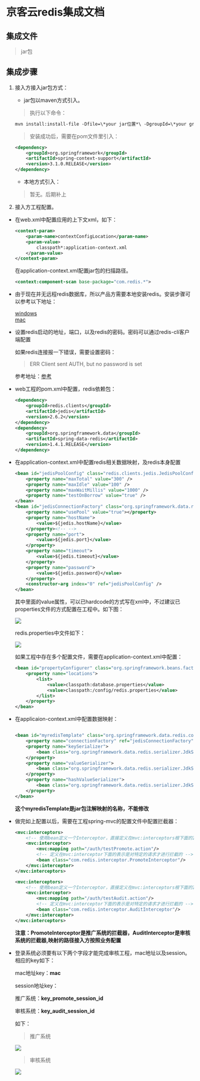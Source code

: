 # 京客云redis集成文档

## 集成文件 

> jar包

## 集成步骤

1. 接入方接入jar包方式：
    >
    - jar包以maven方式引入。
    >

    > 执行以下命令：

    ```xml
    mvn install:install-file -Dfile=\*your jar位置*\ -DgroupId=\*your groupid*\ -DartifactId=\*your artifactId*\ -Dversion=\*your jar version*\ -Dpackaging=jar
    ```

    > 安装成功后，需要在pom文件里引入：

    ```xml
    <dependency>
        <groupId>org.springframework</groupId>
        <artifactId>spring-context-support</artifactId>
        <version>3.1.0.RELEASE</version>
    </dependency>
    ```

    - 本地方式引入：

    >

    > 暂无。后期补上

2. 接入方工程配置。

* 在web.xml中配置应用的上下文xml，如下：

    ```xml
    <context-param>
        <param-name>contextConfigLocation</param-name>
        <param-value>
            classpath*:application-context.xml
        </param-value>
    </context-param>
    ```
    在application-context.xml配置jar包的扫描路径。

    ```xml
    <context:component-scan base-package="com.redis.*">
    ```

* 由于现在并无远程redis数据库，所以产品方需要本地安装redis。安装步骤可以参考以下地址：

    [windows]("http://www.runoob.com/redis/redis-install.html")    
    [mac]("https://www.jianshu.com/p/af33284aa57a")

* 设置redis启动的地址，端口，以及redis的密码。密码可以通过redis-cli客户端配置

    如果redis连接报一下错误，需要设置密码：

    > ERR Client sent AUTH, but no password is set

    参考地址：[参考]("https://blog.csdn.net/j_mani/article/details/76459176")

*  web工程的pom.xml中配置，redis依赖包：

    ```xml
    <dependency>
        <groupId>redis.clients</groupId>
        <artifactId>jedis</artifactId>
        <version>2.6.2</version>
    </dependency>
    <dependency>
        <groupId>org.springframework.data</groupId>
        <artifactId>spring-data-redis</artifactId>
        <version>1.4.1.RELEASE</version>
    </dependency>
    ```

*  在application-context.xml中配置redis相关数据映射，及redis本身配置

    ```xml
    <bean id="jedisPoolConfig" class="redis.clients.jedis.JedisPoolConfig">
		<property name="maxTotal" value="300" />
		<property name="maxIdle" value="100" />
		<property name="maxWaitMillis" value="1000" />
		<property name="testOnBorrow" value="true" />
	</bean>
	<bean id="jedisConnectionFactory" class="org.springframework.data.redis.connection.jedis.JedisConnectionFactory">
		<property name="usePool" value="true"></property>
		<property name="hostName">
			<value>${jedis.hostName}</value>
		</property><!-- -->
		<property name="port">
			<value>${jedis.port}</value>
		</property>
		<property name="timeout">
			<value>${jedis.timeout}</value>
		</property>
		<property name="password">
			<value>${jedis.password}</value>
		</property>
		<constructor-arg index="0" ref="jedisPoolConfig" />
	</bean>
    ```
    其中里面的value属性，可以已hardcode的方式写在xml中，不过建议已properties文件的方式配置在工程中。如下图：

    ![](http://ohwrspy13.bkt.clouddn.com/18-5-22/5355918.jpg)

    redis.properties中文件如下：

    ![](http://ohwrspy13.bkt.clouddn.com/18-5-22/88913489.jpg)

    如果工程中存在多个配置文件，需要在application-context.xml中配置：

    ```xml
    <bean id="propertyConfigurer" class="org.springframework.beans.factory.config.PropertyPlaceholderConfigurer">
		<property name="locations">
			<list>
				<value>classpath:database.properties</value>
				<value>classpath:/config/redis.properties</value>
			</list>
		</property>
	</bean>
    ```

* 在applicaion-context.xml中配置数据映射：

    ```xml

    <bean id="myredisTemplate" class="org.springframework.data.redis.core.StringRedisTemplate">
		<property name="connectionFactory" ref="jedisConnectionFactory" />
		<property name="keySerializer">
			<bean class="org.springframework.data.redis.serializer.JdkSerializationRedisSerializer" />
		</property>
		<property name="valueSerializer">
			<bean class="org.springframework.data.redis.serializer.JdkSerializationRedisSerializer" />
		</property>
		<property name="hashValueSerializer">
			<bean class="org.springframework.data.redis.serializer.JdkSerializationRedisSerializer" />
		</property>
	</bean>

    ```    
    __这个myredisTemplate是jar包注解映射的名称，不能修改__

* 做完如上配置以后，需要在工程spring-mvc的配置文件中配置拦截器：

    ```xml
    <mvc:interceptors>
		<!-- 使用bean定义一个Interceptor，直接定义在mvc:interceptors根下面的Interceptor将拦截所有的请求 -->
		<mvc:interceptor>
			<mvc:mapping path="/auth/testPromote.action"/>
			<!-- 定义在mvc:interceptor下面的表示是对特定的请求才进行拦截的 -->
			<bean class="com.redis.interceptor.PromoteInterceptor"/>
		</mvc:interceptor>
	</mvc:interceptors>

	<mvc:interceptors>
		<!-- 使用bean定义一个Interceptor，直接定义在mvc:interceptors根下面的Interceptor将拦截所有的请求 -->
		<mvc:interceptor>
			<mvc:mapping path="/auth/testAudit.action"/>
			<!-- 定义在mvc:interceptor下面的表示是对特定的请求才进行拦截的 -->
			<bean class="com.redis.interceptor.AuditInterceptor"/>
		</mvc:interceptor>
	</mvc:interceptors>
    ```    
    __注意：PromoteInterceptor是推广系统的拦截器，AuditInterceptor是审核系统的拦截器,映射的路径接入方按照业务配置__

* 登录系统必须要有以下两个字段才能完成审核工程，mac地址以及session。相应的key如下：

    mac地址key：**mac**

    session地址key： 

    推广系统：**key_promote_session_id**

    审核系统：**key_audit_session_id**
      
    如下：
    > 推广系统
    
    ![](http://ohwrspy13.bkt.clouddn.com/18-5-22/77170859.jpg)

    > 审核系统

    ![](http://ohwrspy13.bkt.clouddn.com/18-5-22/72961292.jpg)